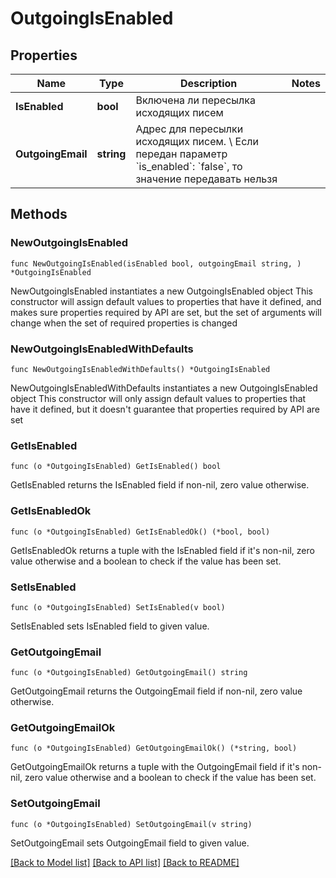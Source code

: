 # OutgoingIsEnabled

## Properties

Name | Type | Description | Notes
------------ | ------------- | ------------- | -------------
**IsEnabled** | **bool** | Включена ли пересылка исходящих писем | 
**OutgoingEmail** | **string** | Адрес для пересылки исходящих писем. \\  Если передан параметр &#x60;is_enabled&#x60;: &#x60;false&#x60;, то значение передавать нельзя | 

## Methods

### NewOutgoingIsEnabled

`func NewOutgoingIsEnabled(isEnabled bool, outgoingEmail string, ) *OutgoingIsEnabled`

NewOutgoingIsEnabled instantiates a new OutgoingIsEnabled object
This constructor will assign default values to properties that have it defined,
and makes sure properties required by API are set, but the set of arguments
will change when the set of required properties is changed

### NewOutgoingIsEnabledWithDefaults

`func NewOutgoingIsEnabledWithDefaults() *OutgoingIsEnabled`

NewOutgoingIsEnabledWithDefaults instantiates a new OutgoingIsEnabled object
This constructor will only assign default values to properties that have it defined,
but it doesn't guarantee that properties required by API are set

### GetIsEnabled

`func (o *OutgoingIsEnabled) GetIsEnabled() bool`

GetIsEnabled returns the IsEnabled field if non-nil, zero value otherwise.

### GetIsEnabledOk

`func (o *OutgoingIsEnabled) GetIsEnabledOk() (*bool, bool)`

GetIsEnabledOk returns a tuple with the IsEnabled field if it's non-nil, zero value otherwise
and a boolean to check if the value has been set.

### SetIsEnabled

`func (o *OutgoingIsEnabled) SetIsEnabled(v bool)`

SetIsEnabled sets IsEnabled field to given value.


### GetOutgoingEmail

`func (o *OutgoingIsEnabled) GetOutgoingEmail() string`

GetOutgoingEmail returns the OutgoingEmail field if non-nil, zero value otherwise.

### GetOutgoingEmailOk

`func (o *OutgoingIsEnabled) GetOutgoingEmailOk() (*string, bool)`

GetOutgoingEmailOk returns a tuple with the OutgoingEmail field if it's non-nil, zero value otherwise
and a boolean to check if the value has been set.

### SetOutgoingEmail

`func (o *OutgoingIsEnabled) SetOutgoingEmail(v string)`

SetOutgoingEmail sets OutgoingEmail field to given value.



[[Back to Model list]](../README.md#documentation-for-models) [[Back to API list]](../README.md#documentation-for-api-endpoints) [[Back to README]](../README.md)


